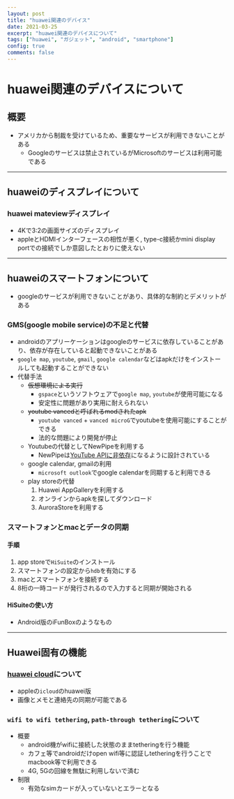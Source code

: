 ```yaml
---
layout: post
title: "huawei関連のデバイス"
date: 2021-03-25
excerpt: "huawei関連のデバイスについて"
tags: ["huawei", "ガジェット", "android", "smartphone"]
config: true
comments: false
---
```


# huawei関連のデバイスについて

## 概要
 - アメリカから制裁を受けているため、重要なサービスが利用できないことがある
   - Googleのサービスは禁止されているがMicrosoftのサービスは利用可能である

---

## huaweiのディスプレイについて
 
### huawei mateviewディスプレイ
 - 4Kで3:2の画面サイズのディスプレイ
 - appleとHDMIインターフェースの相性が悪く, type-c接続かmini display portでの接続でしか意図したとおりに使えない

---

## huaweiのスマートフォンについて
 - googleのサービスが利用できないことがあり、具体的な制約とデメリットがある
 
### GMS(google mobile service)の不足と代替
 - androidのアプリーケーションはgoogleのサービスに依存していることがあり、依存が存在していると起動できないことがある  
 - `google map`, `youtube`, `gmail`, `google calendar`などはapkだけをインストールしても起動することができない  
 - 代替手法
   - ~~仮想環境による実行~~
     - `gspace`というソフトウェアで`google map`, `youtube`が使用可能になる
     - 安定性に問題があり実用に耐えられない
   - ~~youtube vancedと呼ばれるmodされたapk~~
     - `youtube vanced` + `vanced microG`でyoutubeを使用可能にすることができる
     - 法的な問題により開発が停止
   - Youtubeの代替としてNewPipeを利用する
     - NewPipeは[YouTube APIに非依存](https://ja.wikipedia.org/wiki/NewPipe)になるように設計されている
   - google calendar, gmailの利用
     - `microsoft outlook`でgoogle calendarを同期すると利用できる
   - play storeの代替
     1. Huawei AppGalleryを利用する　
     2. オンラインからapkを探してダウンロード
     3. AuroraStoreを利用する

### スマートフォンとmacとデータの同期

#### 手順
 1. app storeで`HiSuite`のインストール
 2. スマートフォンの設定から`hdb`を有効にする
 3. macとスマートフォンを接続する
 4. 8桁の一時コードが発行されるので入力すると同期が開始される 

#### HiSuiteの使い方
 - Android版のiFunBoxのようなもの

---

## Huawei固有の機能

### [huawei cloud](https://cloud.huawei.com/)について
 - appleの`icloud`のhuawei版  
 - 画像とメモと連絡先の同期が可能である  

### `wifi to wifi tethering`, `path-through tethering`について
 - 概要
   - android機がwifiに接続した状態のままtetheringを行う機能
   - カフェ等でandroidだけopen wifi等に認証しtetheringを行うことでmacbook等で利用できる
   - 4G, 5Gの回線を無駄に利用しないで済む
 - 制限
   - 有効なsimカードが入っていないとエラーとなる

